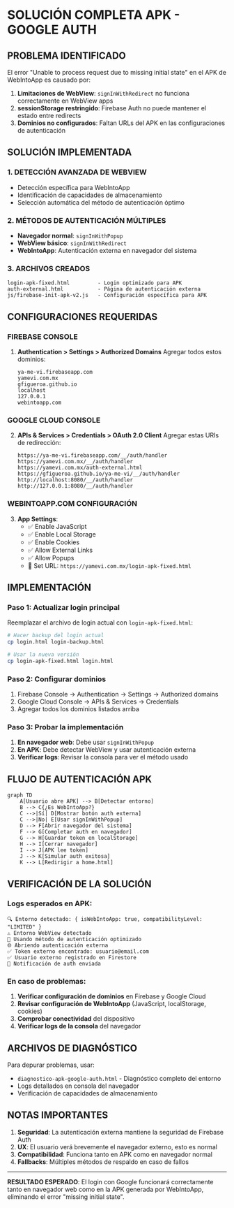 # SOLUCIÓN COMPLETA APK - GOOGLE AUTH

## PROBLEMA IDENTIFICADO
El error "Unable to process request due to missing initial state" en el APK de WebIntoApp es causado por:

1. **Limitaciones de WebView**: `signInWithRedirect` no funciona correctamente en WebView apps
2. **sessionStorage restringido**: Firebase Auth no puede mantener el estado entre redirects
3. **Dominios no configurados**: Faltan URLs del APK en las configuraciones de autenticación

## SOLUCIÓN IMPLEMENTADA

### 1. DETECCIÓN AVANZADA DE WEBVIEW
- Detección específica para WebIntoApp
- Identificación de capacidades de almacenamiento
- Selección automática del método de autenticación óptimo

### 2. MÉTODOS DE AUTENTICACIÓN MÚLTIPLES
- **Navegador normal**: `signInWithPopup`
- **WebView básico**: `signInWithRedirect` 
- **WebIntoApp**: Autenticación externa en navegador del sistema

### 3. ARCHIVOS CREADOS
```
login-apk-fixed.html         - Login optimizado para APK
auth-external.html           - Página de autenticación externa
js/firebase-init-apk-v2.js   - Configuración específica para APK
```

## CONFIGURACIONES REQUERIDAS

### FIREBASE CONSOLE
1. **Authentication > Settings > Authorized Domains**
   Agregar todos estos dominios:
   ```
   ya-me-vi.firebaseapp.com
   yamevi.com.mx
   gfigueroa.github.io
   localhost
   127.0.0.1
   webintoapp.com
   ```

### GOOGLE CLOUD CONSOLE
2. **APIs & Services > Credentials > OAuth 2.0 Client**
   Agregar estas URIs de redirección:
   ```
   https://ya-me-vi.firebaseapp.com/__/auth/handler
   https://yamevi.com.mx/__/auth/handler
   https://yamevi.com.mx/auth-external.html
   https://gfigueroa.github.io/ya-me-vi/__/auth/handler
   http://localhost:8080/__/auth/handler
   http://127.0.0.1:8080/__/auth/handler
   ```

### WEBINTOAPP.COM CONFIGURACIÓN
3. **App Settings**:
   - ✅ Enable JavaScript
   - ✅ Enable Local Storage
   - ✅ Enable Cookies
   - ✅ Allow External Links
   - ✅ Allow Popups
   - 🔗 Set URL: `https://yamevi.com.mx/login-apk-fixed.html`

## IMPLEMENTACIÓN

### Paso 1: Actualizar login principal
Reemplazar el archivo de login actual con `login-apk-fixed.html`:

```bash
# Hacer backup del login actual
cp login.html login-backup.html

# Usar la nueva versión
cp login-apk-fixed.html login.html
```

### Paso 2: Configurar dominios
1. Firebase Console → Authentication → Settings → Authorized domains
2. Google Cloud Console → APIs & Services → Credentials
3. Agregar todos los dominios listados arriba

### Paso 3: Probar la implementación
1. **En navegador web**: Debe usar `signInWithPopup`
2. **En APK**: Debe detectar WebView y usar autenticación externa
3. **Verificar logs**: Revisar la consola para ver el método usado

## FLUJO DE AUTENTICACIÓN APK

```mermaid
graph TD
    A[Usuario abre APK] --> B[Detectar entorno]
    B --> C{¿Es WebIntoApp?}
    C -->|Sí| D[Mostrar botón auth externa]
    C -->|No| E[Usar signInWithPopup]
    D --> F[Abrir navegador del sistema]
    F --> G[Completar auth en navegador]
    G --> H[Guardar token en localStorage]
    H --> I[Cerrar navegador]
    I --> J[APK lee token]
    J --> K[Simular auth exitosa]
    K --> L[Redirigir a home.html]
```

## VERIFICACIÓN DE LA SOLUCIÓN

### Logs esperados en APK:
```
🔍 Entorno detectado: { isWebIntoApp: true, compatibilityLevel: "LIMITED" }
⚠️ Entorno WebView detectado
📱 Usando método de autenticación optimizado
🌐 Abriendo autenticación externa
✅ Token externo encontrado: usuario@email.com
✅ Usuario externo registrado en Firestore
📢 Notificación de auth enviada
```

### En caso de problemas:
1. **Verificar configuración de dominios** en Firebase y Google Cloud
2. **Revisar configuración de WebIntoApp** (JavaScript, localStorage, cookies)
3. **Comprobar conectividad** del dispositivo
4. **Verificar logs de la consola** del navegador

## ARCHIVOS DE DIAGNÓSTICO

Para depurar problemas, usar:
- `diagnostico-apk-google-auth.html` - Diagnóstico completo del entorno
- Logs detallados en consola del navegador
- Verificación de capacidades de almacenamiento

## NOTAS IMPORTANTES

1. **Seguridad**: La autenticación externa mantiene la seguridad de Firebase Auth
2. **UX**: El usuario verá brevemente el navegador externo, esto es normal
3. **Compatibilidad**: Funciona tanto en APK como en navegador normal
4. **Fallbacks**: Múltiples métodos de respaldo en caso de fallos

---

**RESULTADO ESPERADO**: El login con Google funcionará correctamente tanto en navegador web como en la APK generada por WebIntoApp, eliminando el error "missing initial state".
